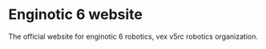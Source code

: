 # Enginotic 6 website
 The official website for enginotic 6 robotics, vex v5rc robotics organization.
